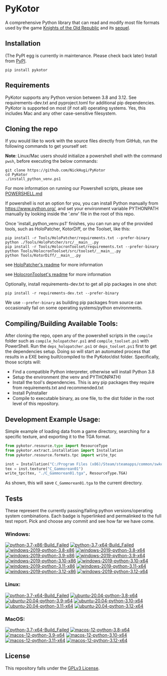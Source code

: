 
PyKotor
=======
A comprehensive Python library that can read and modify most file formats used by the game [Knights of the Old Republic](https://en.wikipedia.org/wiki/Star_Wars:_Knights_of_the_Old_Republic_(video_game)) and its [sequel](https://en.wikipedia.org/wiki/Star_Wars_Knights_of_the_Old_Republic_II:_The_Sith_Lords).

## Installation
(The PyPI egg is currently in maintenance. Please check back later) Install from [PyPI](https://pypi.org/project/PyKotor/).
```commandline
pip install pykotor
```

## Requirements
PyKotor supports any Python version between 3.8 and 3.12. See requirements-dev.txt and pyproject.toml for additional pip dependencies.
PyKotor is supported on most (if not all) operating systems. Yes, this includes Mac and any other case-sensitive filesystem.

## Cloning the repo
If you would like to work with the source files directly from GitHub, run the following commands to get yourself set:

**Note**: Linux/Mac users should initialize a powershell shell with the command `pwsh`, before executing the below commands:

```commandline
git clone https://github.com/NickHugi/PyKotor
cd PyKotor
./install_python_venv.ps1
```
For more information on running our Powershell scripts, please see [POWERSHELL.md](https://github.com/NickHugi/PyKotor/blob/master/POWERSHELL.md)

If powershell is not an option for you, you can install Python manually from https://www.python.org/, and set your environment variable PYTHONPATH manually by looking inside the '.env' file in the root of this repo.


Once 'install_python_venv.ps1' finishes, you can run any of the provided tools, such as HoloPatcher, KotorDiff, or the Toolset, like this:
```commandline
pip install -r Tools/HoloPatcher/requirements.txt --prefer-binary
python ./Tools/HoloPatcher/src/__main__.py
pip install -r Tools/HolocronToolset/requirements.txt --prefer-binary
python Tools/HolocronToolset/src/toolset/__main__.py
python Tools/KotorDiff/__main__.py
```

see [HoloPatcher's readme](https://github.com/NickHugi/PyKotor/tree/master/Tools/HoloPatcher#readme) for more information

see [HolocronToolset's readme](https://github.com/NickHugi/PyKotor/tree/master/Tools/HolocronToolset#readme) for more information

Optionally, install requirements-dev.txt to get all pip packages in one shot:
```commandline
pip install -r requirements-dev.txt --prefer-binary
```
We use `--prefer-binary` as building pip packages from source can occasionally fail on some operating systems/python environments.

## Compiling/Building Available Tools:
After cloning the repo, open any of the powershell scripts in the `compile` folder such as `compile_holopatcher.ps1` and `compile_toolset.ps1` with PowerShell. Run the `deps_holopatcher.ps1` or `deps_toolset.ps1` first to get the dependencies setup. Doing so will start an automated process that results in a EXE being built/compiled to the PyKotor/dist folder. Specifically, those scripts will:
- Find a compatible Python interpreter, otherwise will install Python 3.8
- Setup the environment (the venv and PYTHONPATH)
- Install the tool's dependencies. This is any pip packages they require from requirements.txt and recommended.txt
- Install PyInstaller
- Compile to executable binary, as one file, to the dist folder in the root level of this repository.


## Development Example Usage:
Simple example of loading data from a game directory, searching for a specific texture, and exporting it to the TGA format.
```python
from pykotor.resource.type import ResourceType
from pykotor.extract.installation import Installation
from pykotor.resource.formats.tpc import write_tpc

inst = Installation("C:/Program Files (x86)/Steam/steamapps/common/swkotor")
tex = inst.texture("C_Gammorean01")
write_tpc(tex, "./C_Gammorean01.tga", ResourceType.TGA)
```
As shown, this will save `C_Gammorean01.tga` to the current directory.

## Tests

These represent the currently passing/failing python versions/operating system combinations. Each badge is hyperlinked and permalinked to the full test report. Pick and choose any commit and see how far we have come.

### Windows:

<!-- WINDOWS-BADGES-START -->
[![python-3.7-x86-Build_Failed](https://img.shields.io/badge/python--3.7--x86_Build_Failed-lightgrey)](https://github.com/NickHugi/PyKotor/actions/runs/8406961575)
[![python-3.7-x64-Build_Failed](https://img.shields.io/badge/python--3.7--x64_Build_Failed-lightgrey)](https://github.com/NickHugi/PyKotor/actions/runs/8406961575)
[![windows-2019-python-3.8-x86](https://img.shields.io/badge/build-python--3.8--x86_Passing_619-brightgreen?style=plastic&logo=simple-icons&logoColor=%23FF5e34&label=24&labelColor=%23c71818&color=%232f991a)](https://htmlpreview.github.io/?https://github.com/NickHugi/PyKotor/blob/2126a40f8b4a620959989470e8ebcca838c677a5/tests/results/b6d100897ea9463e654a2d751ee023d632628cc0/pytest_report_windows-2019_python_3.8_x86/pytest_report.html)
[![windows-2019-python-3.8-x64](https://img.shields.io/badge/build-python--3.8--x64_Passing_619-brightgreen?style=plastic&logo=simple-icons&logoColor=%23FF5e34&label=24&labelColor=%23c71818&color=%232f991a)](https://htmlpreview.github.io/?https://github.com/NickHugi/PyKotor/blob/2126a40f8b4a620959989470e8ebcca838c677a5/tests/results/b6d100897ea9463e654a2d751ee023d632628cc0/pytest_report_windows-2019_python_3.8_x64/pytest_report.html)
[![windows-2019-python-3.9-x86](https://img.shields.io/badge/build-python--3.9--x86_Passing_619-brightgreen?style=plastic&logo=simple-icons&logoColor=%23FF5e34&label=24&labelColor=%23c71818&color=%232f991a)](https://htmlpreview.github.io/?https://github.com/NickHugi/PyKotor/blob/2126a40f8b4a620959989470e8ebcca838c677a5/tests/results/b6d100897ea9463e654a2d751ee023d632628cc0/pytest_report_windows-2019_python_3.9_x86/pytest_report.html)
[![windows-2019-python-3.9-x64](https://img.shields.io/badge/build-python--3.9--x64_Passing_619-brightgreen?style=plastic&logo=simple-icons&logoColor=%23FF5e34&label=24&labelColor=%23c71818&color=%232f991a)](https://htmlpreview.github.io/?https://github.com/NickHugi/PyKotor/blob/2126a40f8b4a620959989470e8ebcca838c677a5/tests/results/b6d100897ea9463e654a2d751ee023d632628cc0/pytest_report_windows-2019_python_3.9_x64/pytest_report.html)
[![windows-2019-python-3.10-x86](https://img.shields.io/badge/build-python--3.10--x86_Passing_619-brightgreen?style=plastic&logo=simple-icons&logoColor=%23FF5e34&label=24&labelColor=%23c71818&color=%232f991a)](https://htmlpreview.github.io/?https://github.com/NickHugi/PyKotor/blob/2126a40f8b4a620959989470e8ebcca838c677a5/tests/results/b6d100897ea9463e654a2d751ee023d632628cc0/pytest_report_windows-2019_python_3.10_x86/pytest_report.html)
[![windows-2019-python-3.10-x64](https://img.shields.io/badge/build-python--3.10--x64_Passing_619-brightgreen?style=plastic&logo=simple-icons&logoColor=%23FF5e34&label=24&labelColor=%23c71818&color=%232f991a)](https://htmlpreview.github.io/?https://github.com/NickHugi/PyKotor/blob/2126a40f8b4a620959989470e8ebcca838c677a5/tests/results/b6d100897ea9463e654a2d751ee023d632628cc0/pytest_report_windows-2019_python_3.10_x64/pytest_report.html)
[![windows-2019-python-3.11-x86](https://img.shields.io/badge/build-python--3.11--x86_Passing_619-brightgreen?style=plastic&logo=simple-icons&logoColor=%23FF5e34&label=24&labelColor=%23c71818&color=%232f991a)](https://htmlpreview.github.io/?https://github.com/NickHugi/PyKotor/blob/2126a40f8b4a620959989470e8ebcca838c677a5/tests/results/b6d100897ea9463e654a2d751ee023d632628cc0/pytest_report_windows-2019_python_3.11_x86/pytest_report.html)
[![windows-2019-python-3.11-x64](https://img.shields.io/badge/build-python--3.11--x64_Passing_619-brightgreen?style=plastic&logo=simple-icons&logoColor=%23FF5e34&label=24&labelColor=%23c71818&color=%232f991a)](https://htmlpreview.github.io/?https://github.com/NickHugi/PyKotor/blob/2126a40f8b4a620959989470e8ebcca838c677a5/tests/results/b6d100897ea9463e654a2d751ee023d632628cc0/pytest_report_windows-2019_python_3.11_x64/pytest_report.html)
[![windows-2019-python-3.12-x86](https://img.shields.io/badge/build-python--3.12--x86_Passing_619-brightgreen?style=plastic&logo=simple-icons&logoColor=%23FF5e34&label=24&labelColor=%23c71818&color=%232f991a)](https://htmlpreview.github.io/?https://github.com/NickHugi/PyKotor/blob/2126a40f8b4a620959989470e8ebcca838c677a5/tests/results/b6d100897ea9463e654a2d751ee023d632628cc0/pytest_report_windows-2019_python_3.12_x86/pytest_report.html)
[![windows-2019-python-3.12-x64](https://img.shields.io/badge/build-python--3.12--x64_Passing_619-brightgreen?style=plastic&logo=simple-icons&logoColor=%23FF5e34&label=24&labelColor=%23c71818&color=%232f991a)](https://htmlpreview.github.io/?https://github.com/NickHugi/PyKotor/blob/2126a40f8b4a620959989470e8ebcca838c677a5/tests/results/b6d100897ea9463e654a2d751ee023d632628cc0/pytest_report_windows-2019_python_3.12_x64/pytest_report.html)
<!-- WINDOWS-BADGES-END -->

### Linux:

<!-- LINUX-BADGES-START -->
[![python-3.7-x64-Build_Failed](https://img.shields.io/badge/python--3.7--x64_Build_Failed-lightgrey)](https://github.com/NickHugi/PyKotor/actions/runs/8406961575)
[![ubuntu-20.04-python-3.8-x64](https://img.shields.io/badge/build-python--3.8--x64_Passing_618-brightgreen?style=plastic&logo=simple-icons&logoColor=%23FF5e34&label=25&labelColor=%23c71818&color=%232f991a)](https://htmlpreview.github.io/?https://github.com/NickHugi/PyKotor/blob/2126a40f8b4a620959989470e8ebcca838c677a5/tests/results/b6d100897ea9463e654a2d751ee023d632628cc0/pytest_report_ubuntu-20.04_python_3.8_x64/pytest_report.html)
[![ubuntu-20.04-python-3.9-x64](https://img.shields.io/badge/build-python--3.9--x64_Passing_618-brightgreen?style=plastic&logo=simple-icons&logoColor=%23FF5e34&label=25&labelColor=%23c71818&color=%232f991a)](https://htmlpreview.github.io/?https://github.com/NickHugi/PyKotor/blob/2126a40f8b4a620959989470e8ebcca838c677a5/tests/results/b6d100897ea9463e654a2d751ee023d632628cc0/pytest_report_ubuntu-20.04_python_3.9_x64/pytest_report.html)
[![ubuntu-20.04-python-3.10-x64](https://img.shields.io/badge/build-python--3.10--x64_Passing_618-brightgreen?style=plastic&logo=simple-icons&logoColor=%23FF5e34&label=25&labelColor=%23c71818&color=%232f991a)](https://htmlpreview.github.io/?https://github.com/NickHugi/PyKotor/blob/2126a40f8b4a620959989470e8ebcca838c677a5/tests/results/b6d100897ea9463e654a2d751ee023d632628cc0/pytest_report_ubuntu-20.04_python_3.10_x64/pytest_report.html)
[![ubuntu-20.04-python-3.11-x64](https://img.shields.io/badge/build-python--3.11--x64_Passing_618-brightgreen?style=plastic&logo=simple-icons&logoColor=%23FF5e34&label=25&labelColor=%23c71818&color=%232f991a)](https://htmlpreview.github.io/?https://github.com/NickHugi/PyKotor/blob/2126a40f8b4a620959989470e8ebcca838c677a5/tests/results/b6d100897ea9463e654a2d751ee023d632628cc0/pytest_report_ubuntu-20.04_python_3.11_x64/pytest_report.html)
[![ubuntu-20.04-python-3.12-x64](https://img.shields.io/badge/build-python--3.12--x64_Passing_618-brightgreen?style=plastic&logo=simple-icons&logoColor=%23FF5e34&label=25&labelColor=%23c71818&color=%232f991a)](https://htmlpreview.github.io/?https://github.com/NickHugi/PyKotor/blob/2126a40f8b4a620959989470e8ebcca838c677a5/tests/results/b6d100897ea9463e654a2d751ee023d632628cc0/pytest_report_ubuntu-20.04_python_3.12_x64/pytest_report.html)
<!-- LINUX-BADGES-END -->

### MacOS:

<!-- MACOS-BADGES-START -->
[![python-3.7-x64-Build_Failed](https://img.shields.io/badge/python--3.7--x64_Build_Failed-lightgrey)](https://github.com/NickHugi/PyKotor/actions/runs/8406961575)
[![macos-12-python-3.8-x64](https://img.shields.io/badge/build-python--3.8--x64_Passing_617-brightgreen?style=plastic&logo=simple-icons&logoColor=%23FF5e34&label=26&labelColor=%23c71818&color=%232f991a)](https://htmlpreview.github.io/?https://github.com/NickHugi/PyKotor/blob/2126a40f8b4a620959989470e8ebcca838c677a5/tests/results/b6d100897ea9463e654a2d751ee023d632628cc0/pytest_report_macos-12_python_3.8_x64/pytest_report.html)
[![macos-12-python-3.9-x64](https://img.shields.io/badge/build-python--3.9--x64_Passing_617-brightgreen?style=plastic&logo=simple-icons&logoColor=%23FF5e34&label=26&labelColor=%23c71818&color=%232f991a)](https://htmlpreview.github.io/?https://github.com/NickHugi/PyKotor/blob/2126a40f8b4a620959989470e8ebcca838c677a5/tests/results/b6d100897ea9463e654a2d751ee023d632628cc0/pytest_report_macos-12_python_3.9_x64/pytest_report.html)
[![macos-12-python-3.10-x64](https://img.shields.io/badge/build-python--3.10--x64_Passing_617-brightgreen?style=plastic&logo=simple-icons&logoColor=%23FF5e34&label=26&labelColor=%23c71818&color=%232f991a)](https://htmlpreview.github.io/?https://github.com/NickHugi/PyKotor/blob/2126a40f8b4a620959989470e8ebcca838c677a5/tests/results/b6d100897ea9463e654a2d751ee023d632628cc0/pytest_report_macos-12_python_3.10_x64/pytest_report.html)
[![macos-12-python-3.11-x64](https://img.shields.io/badge/build-python--3.11--x64_Passing_617-brightgreen?style=plastic&logo=simple-icons&logoColor=%23FF5e34&label=26&labelColor=%23c71818&color=%232f991a)](https://htmlpreview.github.io/?https://github.com/NickHugi/PyKotor/blob/2126a40f8b4a620959989470e8ebcca838c677a5/tests/results/b6d100897ea9463e654a2d751ee023d632628cc0/pytest_report_macos-12_python_3.11_x64/pytest_report.html)
[![macos-12-python-3.12-x64](https://img.shields.io/badge/build-python--3.12--x64_Passing_617-brightgreen?style=plastic&logo=simple-icons&logoColor=%23FF5e34&label=26&labelColor=%23c71818&color=%232f991a)](https://htmlpreview.github.io/?https://github.com/NickHugi/PyKotor/blob/2126a40f8b4a620959989470e8ebcca838c677a5/tests/results/b6d100897ea9463e654a2d751ee023d632628cc0/pytest_report_macos-12_python_3.12_x64/pytest_report.html)
<!-- MACOS-BADGES-END -->

## License
This repository falls under the [GPLv3 License](https://github.com/NickHugi/PyKotor/blob/master/LICENSE).













